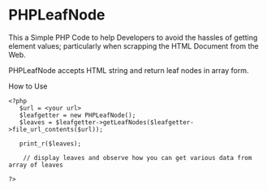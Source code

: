 # PHPLeafNode

This a Simple PHP Code to help Developers to avoid the hassles of getting element values; particularly when scrapping the HTML Document from the Web.

PHPLeafNode accepts HTML string and return leaf nodes in array form.

How to Use

    <?php 
       $url = <your url>
	   $leafgetter = new PHPLeafNode();
	   $leaves = $leafgetter->getLeafNodes($leafgetter->file_url_contents($url));
       
       print_r($leaves);
        
        // display leaves and observe how you can get various data from array of leaves
      
    ?>
